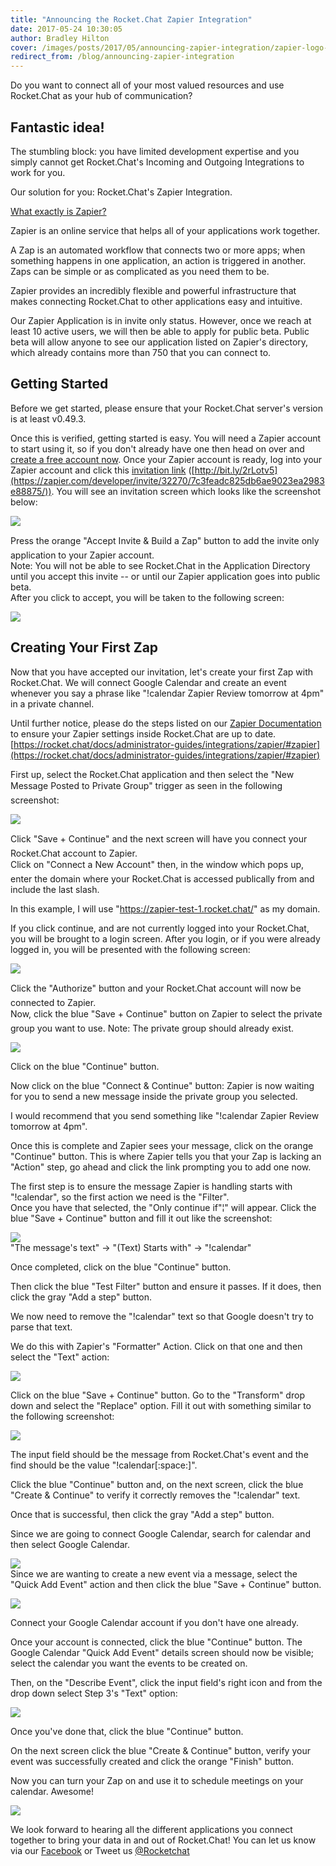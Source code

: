 ```yaml
---
title: "Announcing the Rocket.Chat Zapier Integration"
date: 2017-05-24 10:30:05
author: Bradley Hilton
cover: /images/posts/2017/05/announcing-zapier-integration/zapier-logo-colored.png
redirect_from: /blog/announcing-zapier-integration
---
```


Do you want to connect all of your most valued resources and use Rocket.Chat as your hub of communication?  

## Fantastic idea!  

The stumbling block: you have limited development expertise and you simply cannot get Rocket.Chat's Incoming and Outgoing Integrations to work for you.  

Our solution for you: Rocket.Chat's Zapier Integration.  

[What exactly is Zapier?](https://zapier.com/learn/getting-started-guide/what-is-zapier/ "What is Zapier?")

Zapier is an online service that helps all of your applications work together.  

A Zap is an automated workflow that connects two or more apps; when something happens in one application, an action is triggered in another. Zaps can be simple or as complicated as you need them to be.  

Zapier provides an incredibly flexible and powerful infrastructure that makes connecting Rocket.Chat to other applications easy and intuitive.  

Our Zapier Application is in invite only status. However, once we reach at least 10 active users, we will then be able to apply for public beta. Public beta will allow anyone to see our application listed on Zapier's directory, which already contains more than 750 that you can connect to.  

## Getting Started

Before we get started, please ensure that your Rocket.Chat server's version is at least v0.49.3.  

Once this is verified, getting started is easy. You will need a Zapier account to start using it, so if you don't already have one then head on over and [create a free account now](https://zapier.com/sign-up/ "Zapier Sign Up"). Once your Zapier account is ready, log into your Zapier account and click this [invitation link](https://zapier.com/developer/invite/32270/7c3feadc825db6ae9023ea2983e88875/) ([http://bit.ly/2rLotv5](https://zapier.com/developer/invite/32270/7c3feadc825db6ae9023ea2983e88875/)). You will see an invitation screen which looks like the screenshot below:  

![](https://cdn-my.konecty.com/rest/image/outer/1/750/rocketchat/BlogPost/28/images/invite.png?)  

Press the orange "Accept Invite & Build a Zap" button to add the invite only application to your Zapier account.  
Note: You will not be able to see Rocket.Chat in the Application Directory until you accept this invite -- or until our Zapier application goes into public beta.  
After you click to accept, you will be taken to the following screen:  

![](https://cdn-my.konecty.com/rest/image/outer/1/750/rocketchat/BlogPost/28/images/first-zap-blank.png?)  

## Creating Your First Zap

Now that you have accepted our invitation, let's create your first Zap with Rocket.Chat. We will connect Google Calendar and create an event whenever you say a phrase like "!calendar Zapier Review tomorrow at 4pm" in a private channel.  

Until further notice, please do the steps listed on our [Zapier Documentation](https://rocket.chat/docs/administrator-guides/integrations/zapier/#zapier) to ensure your Zapier settings inside Rocket.Chat are up to date. [https://rocket.chat/docs/administrator-guides/integrations/zapier/#zapier](https://rocket.chat/docs/administrator-guides/integrations/zapier/#zapier)  

First up, select the Rocket.Chat application and then select the "New Message Posted to Private Group" trigger as seen in the following screenshot:  

![](https://cdn-my.konecty.com/rest/image/outer/1/750/rocketchat/BlogPost/28/images/zapier-select-trigger.png?)  

Click "Save + Continue" and the next screen will have you connect your Rocket.Chat account to Zapier.  
Click on "Connect a New Account" then, in the window which pops up, enter the domain where your Rocket.Chat is accessed publically from and include the last slash.  

In this example, I will use "https://zapier-test-1.rocket.chat/" as my domain.  

If you click continue, and are not currently logged into your Rocket.Chat, you will be brought to a login screen. After you login, or if you were already logged in, you will be presented with the following screen:  

![](https://cdn-my.konecty.com/rest/image/outer/1/750/rocketchat/BlogPost/28/images/oauth-screen.png?)  

Click the "Authorize" button and your Rocket.Chat account will now be connected to Zapier.  
Now, click the blue "Save + Continue" button on Zapier to select the private group you want to use. Note: The private group should already exist.  

![](https://cdn-my.konecty.com/rest/image/outer/1/750/rocketchat/BlogPost/28/images/private-group.png?)  

Click on the blue "Continue" button.  

Now click on the blue "Connect & Continue" button: Zapier is now waiting for you to send a new message inside the private group you selected.  

I would recommend that you send something like "!calendar Zapier Review tomorrow at 4pm".  

Once this is complete and Zapier sees your message, click on the orange "Continue" button. This is where Zapier tells you that your Zap is lacking an "Action" step, go ahead and click the link prompting you to add one now.  

The first step is to ensure the message Zapier is handling starts with "!calendar", so the first action we need is the "Filter".  
Once you have that selected, the "Only continue if"¦" will appear. Click the blue "Save + Continue" button and fill it out like the screenshot:  

![](https://cdn-my.konecty.com/rest/image/outer/1/750/rocketchat/BlogPost/28/images/private-group.png?)  
"The message's text" -> "(Text) Starts with" -> "!calendar"  

Once completed, click on the blue "Continue" button.  

Then click the blue "Test Filter" button and ensure it passes. If it does, then click the gray "Add a step" button.  

We now need to remove the "!calendar" text so that Google doesn't try to parse that text.  

We do this with Zapier's "Formatter" Action. Click on that one and then select the "Text" action:  

![](https://cdn-my.konecty.com/rest/image/outer/1/750/rocketchat/BlogPost/28/images/formatter-action.png?)  

Click on the blue "Save + Continue" button. Go to the "Transform" drop down and select the "Replace" option. Fill it out with something similar to the following screenshot:  

![](https://cdn-my.konecty.com/rest/image/outer/1/750/rocketchat/BlogPost/28/images/formatter-filled.png?)  

The input field should be the message from Rocket.Chat's event and the find should be the value "!calendar[:space:]".  

Click the blue "Continue" button and, on the next screen, click the blue "Create & Continue" to verify it correctly removes the "!calendar" text.  

Once that is successful, then click the gray "Add a step" button.  

Since we are going to connect Google Calendar, search for calendar and then select Google Calendar.  

![](https://cdn-my.konecty.com/rest/image/outer/1/750/rocketchat/BlogPost/28/images/google-calendar.png?)  
Since we are wanting to create a new event via a message, select the "Quick Add Event" action and then click the blue "Save + Continue" button.  

![](https://cdn-my.konecty.com/rest/image/outer/1/750/rocketchat/BlogPost/28/images/calendar-action.png?)  

Connect your Google Calendar account if you don't have one already.
  
Once your account is connected, click the blue "Continue" button. The Google Calendar "Quick Add Event" details screen should now be visible; select the calendar you want the events to be created on.  

Then, on the "Describe Event", click the input field's right icon and from the drop down select Step 3's "Text" option:  

![](https://cdn-my.konecty.com/rest/image/outer/1/750/rocketchat/BlogPost/28/images/calendar-action.png?)  

Once you've done that, click the blue "Continue" button.  

On the next screen click the blue "Create & Continue" button, verify your event was successfully created and click the orange "Finish" button.  

Now you can turn your Zap on and use it to schedule meetings on your calendar. Awesome!  

![](https://cdn-my.konecty.com/rest/image/outer/1/750/rocketchat/BlogPost/28/images/zap-done.png?)  

We look forward to hearing all the different applications you connect together to bring your data in and out of Rocket.Chat! You can let us know via our [Facebook](https://www.facebook.com/RocketChatApp/) or Tweet us [@Rocketchat](https://twitter.com/RocketChat)
